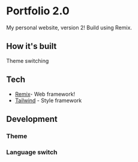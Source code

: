 # Portfolio 2.0

My personal website, version 2!
Build using Remix.

## How it's built

Theme switching

## Tech

- [Remix](https://remix.run/)- Web framework!
- [Tailwind](https://tailwindcss.com/) - Style framework

## Development

### Theme

### Language switch
